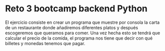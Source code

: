 # Reto 3 bootcamp backend Python

El ejercicio consiste en crear un programa que muestre por consola la carta de un restaurante
donde añadiremos diferentes platos y después escogeremos que queramos para comer. Una
vez hecha esto se tendrá que calcular el precio de la comida, el programa nos tiene que decir
con qué billetes y monedas tenemos que pagar.
